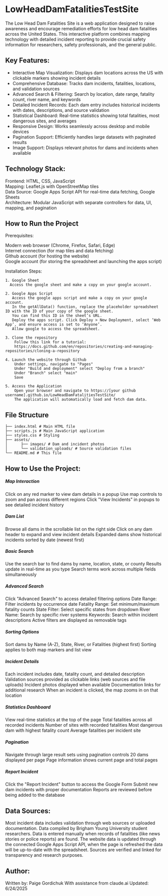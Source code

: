 # LowHeadDamFatalitiesTestSite

The Low Head Dam Fatalities Site is a web application designed to raise awareness and encourage remediation efforts for low head dam fatalities across the United States. This interactive platform combines mapping technology with detailed incident reporting to provide crucial safety information for researchers, safety professionals, and the general public.

## Key Features:
  - Interactive Map Visualization: Displays dam locations across the US with clickable markers showing incident details
  - Comprehensive Database: Tracks dam incidents, fatalities, locations, and validation sources
  - Advanced Search & Filtering: Search by location, date range, fatality count, river name, and keywords
  - Detailed Incident Records: Each dam entry includes historical incidents with dates, descriptions, and source validation
  - Statistical Dashboard: Real-time statistics showing total fatalities, most dangerous sites, and averages
  - Responsive Design: Works seamlessly across desktop and mobile devices
  - Pagination Support: Efficiently handles large datasets with paginated results
  - Image Support: Displays relevant photos for dams and incidents when available

## Technology Stack:
  Frontend: HTML, CSS, JavaScript  
  Mapping: Leaflet.js with OpenStreetMap tiles  
  Data Source: Google Apps Script API for real-time data fetching, Google Sheets  
  Architecture: Modular JavaScript with separate controllers for data, UI, mapping, and pagination 
  
## How to Run the Project
  
  Prerequisites:
  
  Modern web browser (Chrome, Firefox, Safari, Edge)  
  Internet connection (for map tiles and data fetching)  
  Github account (for hosting the website)  
  Google account (for storing the spreadsheet and launching the apps script)  
  
  Installation Steps:
  
    1. Google Sheet
      Access the google sheet and make a copy on your google account.
      
    2. Google Apps Script
       Access the google apps script and make a copy on your google account.
       In the getAllData() function, replace the placeholder spreadsheet ID with the ID of your copy of the google sheet.   
       You can find this ID in the sheet’s URL.
       Deploy the apps script. Click Deploy > New Deployment, select ‘Web App’, and ensure access is set to ‘Anyone’. 
       Allow google to access the spreadsheet.
       
    3. Clone the repository
        Follow this link for a tutorial:
        https://docs.github.com/en/repositories/creating-and-managing-repositories/cloning-a-repository
        
    4. Launch the website through Github
        Under settings, navigate to "Pages"
        Under "Build and deployment" select "Deploy from a branch"
        Under "Branch" select "main"
        Save
        
    5. Access the Application
        Open your browser and navigate to https://[your github username].github.io/LowHeadDamFatalitiesTestSite/
        The application will automatically load and fetch dam data.


## File Structure 
```text LowHeadDamFatalitiesTestSite/ 
├── index.html # Main HTML file
├── scripts.js # Main JavaScript application
├── styles.css # Styling
├── assets/
│      ├── images/ # Dam and incident photos
│      └── validation_uploads/ # Source validation files
└── README.md # This file
```

## How to Use the Project:

##### Map Interaction

Click on any red marker to view dam details in a popup
Use map controls to zoom and pan across different regions
Click "View Incidents" in popups to see detailed incident history


##### Dam List

Browse all dams in the scrollable list on the right side
Click on any dam header to expand and view incident details
Expanded dams show historical incidents sorted by date (newest first)


##### Basic Search

Use the search bar to find dams by name, location, state, or county
Results update in real-time as you type
Search terms work across multiple fields simultaneously


##### Advanced Search

Click "Advanced Search" to access detailed filtering options
Date Range: Filter incidents by occurrence date
Fatality Range: Set minimum/maximum fatality counts
State Filter: Select specific states from dropdown
River Name: Search by specific river systems
Keywords: Search within incident descriptions
Active filters are displayed as removable tags


##### Sorting Options

Sort dams by Name (A-Z), State, River, or Fatalities (highest first)
Sorting applies to both map markers and list view


##### Incident Details

Each incident includes date, fatality count, and detailed description
Validation sources provided as clickable links (web sources and file uploads)
Incident photos displayed when available
Documentation links for additional research
When an incident is clicked, the map zooms in on that location


##### Statistics Dashboard

View real-time statistics at the top of the page
Total fatalities across all recorded incidents
Number of sites with recorded fatalities
Most dangerous dam with highest fatality count
Average fatalities per incident site


##### Pagination

Navigate through large result sets using pagination controls
20 dams displayed per page
Page information shows current page and total pages


##### Report Incident

Click the "Report Incident" button to access the Google Form
Submit new dam incidents with proper documentation
Reports are reviewed before being added to the database

## Data Sources:

Most incident data includes validation through web sources or uploaded documentation.
Data compiled by Brigham Young University student researchers.
Data is entered manually when records of fatalities (like news stories or police reports) are found.
The website data is updated through the connected Google Apps Script API, when the page is refreshed the data will be up-to-date with the spreadsheet.
Sources are verified and linked for transparency and research purposes.

## Author:

Written by: Paige Gordichuk
With assistance from claude.ai
Updated: 6/24/2025
